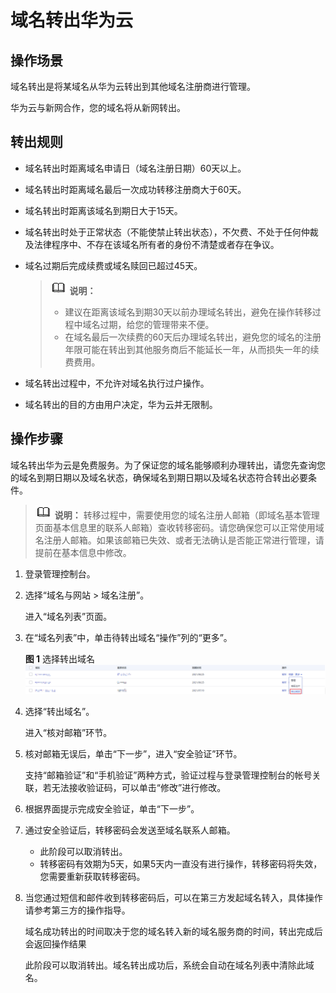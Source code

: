 # 域名转出华为云<a name="domain_ug_350004"></a>

## 操作场景<a name="zh-cn_topic_0186353709_section106861716161919"></a>

域名转出是将某域名从华为云转出到其他域名注册商进行管理。

华为云与新网合作，您的域名将从新网转出。

## 转出规则<a name="zh-cn_topic_0186353709_section17609184510207"></a>

-   域名转出时距离域名申请日（域名注册日期）60天以上。
-   域名转出时距离域名最后一次成功转移注册商大于60天。
-   域名转出时距离该域名到期日大于15天。
-   域名转出时处于正常状态（不能使禁止转出状态），不欠费、不处于任何仲裁及法律程序中、不存在该域名所有者的身份不清楚或者存在争议。
-   域名过期后完成续费或域名赎回已超过45天。

    >![](public_sys-resources/icon-note.gif) **说明：** 
    >-   建议在距离该域名到期30天以前办理域名转出，避免在操作转移过程中域名过期，给您的管理带来不便。
    >-   在域名最后一次续费的60天后办理域名转出，避免您的域名的注册年限可能在转出到其他服务商后不能延长一年，从而损失一年的续费费用。

-   域名转出过程中，不允许对域名执行过户操作。
-   域名转出的目的方由用户决定，华为云并无限制。

## 操作步骤<a name="zh-cn_topic_0186353709_section144851039151917"></a>

域名转出华为云是免费服务。为了保证您的域名能够顺利办理转出，请您先查询您的域名到期日期以及域名状态，确保域名到期日期以及域名状态符合转出必要条件。

>![](public_sys-resources/icon-note.gif) **说明：** 
>转移过程中，需要使用您的域名注册人邮箱（即域名基本管理页面基本信息里的联系人邮箱）查收转移密码。请您确保您可以正常使用域名注册人邮箱。如果该邮箱已失效、或者无法确认是否能正常进行管理，请提前在基本信息中修改。

1.  登录管理控制台。
2.  选择“域名与网站 \> 域名注册”。

    进入“域名列表”页面。

3.  在“域名列表”中，单击待转出域名“操作”列的“更多”。

    **图 1**  选择转出域名<a name="fig1315721716715"></a>  
    ![](figures/选择转出域名.png "选择转出域名")

4.  选择“转出域名”。

    进入“核对邮箱”环节。

5.  核对邮箱无误后，单击“下一步”，进入“安全验证”环节。

    支持“邮箱验证”和“手机验证”两种方式，验证过程与登录管理控制台的帐号关联，若无法接收验证码，可以单击“修改”进行修改。

6.  根据界面提示完成安全验证，单击“下一步”。
7.  通过安全验证后，转移密码会发送至域名联系人邮箱。
    -   此阶段可以取消转出。
    -   转移密码有效期为5天，如果5天内一直没有进行操作，转移密码将失效，您需要重新获取转移密码。

8.  当您通过短信和邮件收到转移密码后，可以在第三方发起域名转入，具体操作请参考第三方的操作指导。

    域名成功转出的时间取决于您的域名转入新的域名服务商的时间，转出完成后会返回操作结果

    此阶段可以取消转出。域名转出成功后，系统会自动在域名列表中清除此域名。


